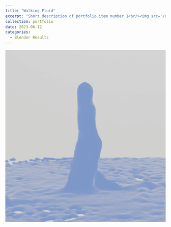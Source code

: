 ```yaml
---
title: "Walking Fluid"
excerpt: "Short description of portfolio item number 1<br/><img src='/artworks/walking_fluid.gif'>"
collection: portfolio
date: 2023-06-12
categories: 
  - Blender Results
---
```

![Monster_univ](/artworks/walking_fluid.gif)
